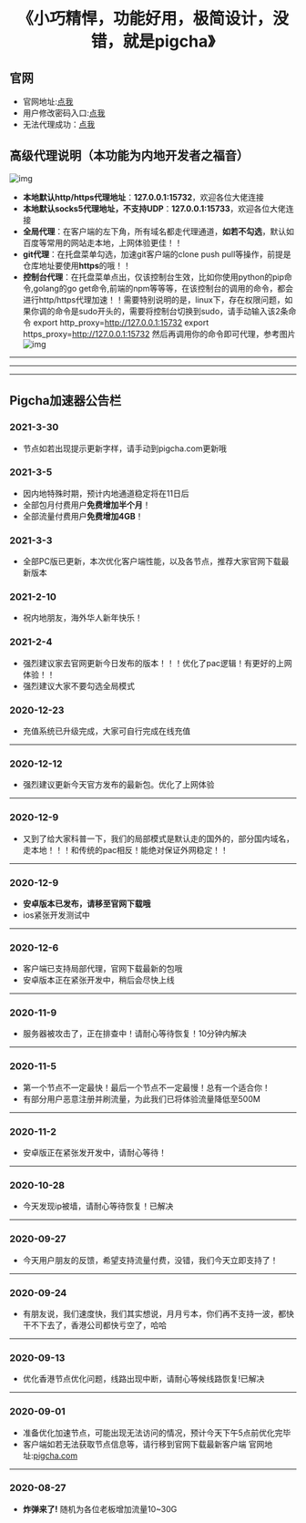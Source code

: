 <h1 align="center">《小巧精悍，功能好用，极简设计，没错，就是pigcha》</h1>

## 官网
- 官网地址:[点我](http://pigcha.com)
- 用户修改密码入口:[点我](http://pigcha.com/changepsw)
- 无法代理成功：[点我](http://pigcha.com/help)

## 高级代理说明（本功能为内地开发者之福音）
![img](https://cdn.processon.com/5ffd440d1e0853437c3e1ad1)
- **本地默认http/https代理地址**：**127.0.0.1:15732**，欢迎各位大佬连接
- **本地默认socks5代理地址，不支持UDP**：**127.0.0.1:15733**，欢迎各位大佬连接
- **全局代理**：在客户端的左下角，所有域名都走代理通道，**如若不勾选**，默认如百度等常用的网站走本地，上网体验更佳！！
- **git代理**：在托盘菜单勾选，加速git客户端的clone push pull等操作，前提是仓库地址要使用**https**的哦！！
- **控制台代理**：在托盘菜单点出，仅该控制台生效，比如你使用python的pip命令,golang的go get命令,前端的npm等等等，在该控制台的调用的命令，都会进行http/https代理加速！！需要特别说明的是，linux下，存在权限问题，如果你调的命令是sudo开头的，需要将控制台切换到sudo，请手动输入该2条命令  export http_proxy=http://127.0.0.1:15732  export https_proxy=http://127.0.0.1:15732
然后再调用你的命令即可代理，参考图片
![img](https://cdn.processon.com/6020cc58e401fd48f2938109)

***
***
***
## Pigcha加速器公告栏

### **2021-3-30**
- 节点如若出现提示更新字样，请手动到pigcha.com更新哦

### **2021-3-5**
- 因内地特殊时期，预计内地通道稳定将在11日后
- 全部包月付费用户**免费增加半个月**！
- 全部流量付费用户**免费增加4GB**！

### **2021-3-3**
- 全部PC版已更新，本次优化客户端性能，以及各节点，推荐大家官网下载最新版本

### **2021-2-10**
- 祝内地朋友，海外华人新年快乐！

### **2021-2-4**
- 强烈建议家去官网更新今日发布的版本！！！优化了pac逻辑！有更好的上网体验！！
- 强烈建议大家不要勾选全局模式

### **2020-12-23**
- 充值系统已升级完成，大家可自行完成在线充值
***
### **2020-12-12**
- 强烈建议更新今天官方发布的最新包。优化了上网体验
***
### **2020-12-9**
- 又到了给大家科普一下，我们的局部模式是默认走的国外的，部分国内域名，走本地！！！和传统的pac相反！能绝对保证外网稳定！！
***
### **2020-12-9**
- **安卓版本已发布，请移至官网下载哦**
- ios紧张开发测试中
***
### **2020-12-6**
- 客户端已支持局部代理，官网下载最新的包哦
- 安卓版本正在紧张开发中，稍后会尽快上线
***
### **2020-11-9**
- 服务器被攻击了，正在排查中！请耐心等待恢复！10分钟内解决
***
### **2020-11-5**
- 第一个节点不一定最快！最后一个节点不一定最慢！总有一个适合你！
- 有部分用户恶意注册并刷流量，为此我们已将体验流量降低至500M
***
### **2020-11-2**
- 安卓版正在紧张发开发中，请耐心等待！
***
### **2020-10-28**
- 今天发现ip被墙，请耐心等待恢复！已解决
***
### **2020-09-27**
- 今天用户朋友的反馈，希望支持流量付费，没错，我们今天立即支持了！
***
### **2020-09-24**
- 有朋友说，我们速度快，我们其实想说，月月亏本，你们再不支持一波，都快干不下去了，香港公司都快亏空了，哈哈
***
### **2020-09-13**
- 优化香港节点优化问题，线路出现中断，请耐心等候线路恢复!已解决
***
### **2020-09-01**
- 准备优化加速节点，可能出现无法访问的情况，预计今天下午5点前优化完毕
- 客户端如若无法获取节点信息等，请行移到官网下载最新客户端 官网地址:[pigcha.com](http://pigcha.com)
***
### **2020-08-27**
- **炸弹来了!** 随机为各位老板增加流量10~30G
